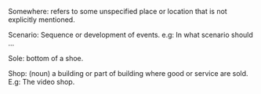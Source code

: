 Somewhere: refers to some unspecified place or location that is not explicitly mentioned.

Scenario: Sequence or development of events. e.g: In what scenario should ...

Sole: bottom of a shoe.

Shop: (noun) a building or part of building where good or service are sold. E.g: The video shop.
